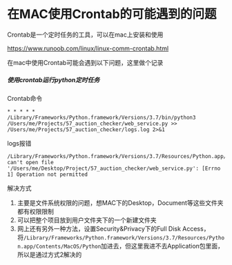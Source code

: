 # 在MAC使用Crontab的可能遇到的问题

Crontab是一个定时任务的工具，可以在mac上安装和使用

<https://www.runoob.com/linux/linux-comm-crontab.html>

在mac中使用Crontab可能会遇到以下问题，这里做个记录

##### 使用crontab运行python定时任务

Crontab命令
```
* * * * * /Library/Frameworks/Python.framework/Versions/3.7/bin/python3 /Users/me/Projects/57_auction_checker/web_service.py >> /Users/me/Projects/57_auction_checker/logs.log 2>&1
```
logs报错
```
/Library/Frameworks/Python.framework/Versions/3.7/Resources/Python.app/Contents/MacOS/Python: can't open file '/Users/me/Desktop/Project/57_auction_checker/web_service.py': [Errno 1] Operation not permitted
```
解决方式
1. 主要是文件系统权限的问题，想MAC下的Desktop，Document等这些文件夹都有权限限制
2. 可以把整个项目放到用户文件夹下的一个新建文件夹
3. 网上还有另外一种方法，设置Security&Privacy下的Full Disk Access，将`/Library/Frameworks/Python.framework/Versions/3.7/Resources/Python.app/Contents/MacOS/Python`加进去，但这里我进不去Application包里面，所以是通过方式2解决的
